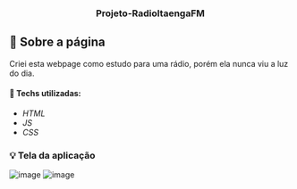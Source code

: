<h3 align="center">
  Projeto-RadioItaengaFM
</h3>

## :rocket: Sobre a página

Criei esta webpage como estudo para uma rádio, porém ela nunca viu a luz do dia.

#### :wrench: Techs utilizadas:
* _HTML_
* _JS_
* _CSS_

### :bulb: Tela da aplicação

![image](https://github.com/JonanthaW/RadioItaengaFM/blob/master/assets/example1.jpg)
![image](https://github.com/JonanthaW/RadioItaengaFM/blob/master/assets/example2.jpg)
